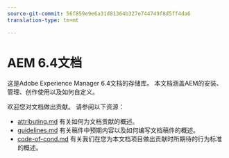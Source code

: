 ```yaml
---
source-git-commit: 56f859e9e6a31d81364b327e744749f8d5ff4da6
translation-type: tm+mt

---
```

# AEM 6.4文档

这是Adobe Experience Manager 6.4文档的存储库。 本文档涵盖AEM的安装、管理、创作使用以及如何自定义。

欢迎您对文档做出贡献。 请参阅以下资源：

* [attributing.md](contributing.md) 有关如何为文档贡献的概述。
* [guidelines.md](guidelines.md) 有关稿件中预期内容以及如何编写文档稿件的概述。
* [code-of-cond.md](code-of-conduct.md) 有关我们在您为本文档项目做出贡献时所期待的行为标准的概述。

